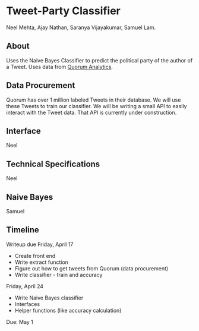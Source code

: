 # Tweet-Party Classifier
Neel Mehta, Ajay Nathan, Saranya Vijayakumar, Samuel Lam.

## About
Uses the Naive Bayes Classifier to predict the political party of the author of a Tweet. Uses data from [Quorum Analytics](https://quorum.us).

## Data Procurement
Quorum has over 1 million labeled Tweets in their database. We will use these Tweets to train our classifier. We will be writing a small API to easily interact with the Tweet data. That API is currently under construction. 

## Interface
Neel

## Technical Specifications
Neel

## Naive Bayes
Samuel

## Timeline
Writeup due Friday, April 17
- Create front end
- Write extract function
- Figure out how to get tweets from Quorum (data procurement)
- Write classifier - train and accuracy 

Friday, April 24
- Write Naive Bayes classifier
- Interfaces 
- Helper functions (like accuracy calculation)

Due: May 1
